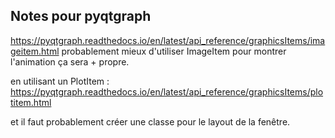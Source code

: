 

## Notes pour pyqtgraph
https://pyqtgraph.readthedocs.io/en/latest/api_reference/graphicsItems/imageitem.html
probablement mieux d'utiliser ImageItem pour montrer l'animation ça sera + propre.

en utilisant un PlotItem : https://pyqtgraph.readthedocs.io/en/latest/api_reference/graphicsItems/plotitem.html

et il faut probablement créer une classe pour le layout de la fenêtre.
